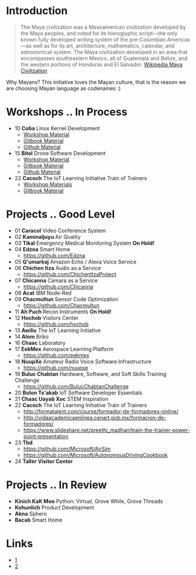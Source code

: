 # Introduction

> The Maya civilization was a Mesoamerican civilization developed by the Maya peoples, and noted for its hieroglyphic script—the only known fully developed writing system of the pre-Columbian Americas—as well as for its art, architecture, mathematics, calendar, and astronomical system. The Maya civilization developed in an area that encompasses southeastern Mexico, all of Guatemala and Belize, and the western portions of Honduras and El Salvador. [Wikipedia Maya Civilization](https://en.wikipedia.org/wiki/Maya_civilization)

Why Mayans? This initiative loves the Mayan culture, that is the reason we are choosing Mayan language as codenames :)

# Workshops .. In Process

- 10 __Coba__ Linux Kernel Development
     - [Workshop Material](https://drive.google.com/drive/u/0/folders/0B6h7kxp-oIy8SjRtMV9SZ0MyTEU)
     - [Gitbook Material](https://theiotlearninginitiative.gitbooks.io/codelabs/content/Coba/documentation/Coba.html)
     - [Github Material](https://github.com/TheIoTLearningInitiative/CodeLabs/tree/master/Coba)
- 15 __Bitol__ Drone Software Development
     - [Workshop Material](https://drive.google.com/drive/u/0/folders/0B6h7kxp-oIy8X1pSOFd0UHBZRzA)
     - [Gitbook Material](https://theiotlearninginitiative.gitbooks.io/codelabs/content/Gods/Bitol/documentation/Bitol.html)
     - [Github Material](https://github.com/TheIoTLearningInitiative/CodeLabs/tree/master/Gods/Bitol)
- 22 __Cacoch__ The IoT Learning Initiative Train of Trainers
     - [Workshop Materials](https://drive.google.com/drive/u/0/folders/1z5TvpywaccSQ44uNrQOyAII2It4AALS6)
     - [Gitbook Material]()

# Projects .. Good Level

- 01 __Caracol__ Video Conference System
- 02 __Kaminaljuyu__ Air Quality
- 03 __Tikal__ Emergency Medical Monitoring System __On Hold!__
- 04 __Edzna__ Smart Home
     - https://github.com/Edzna
- 05 __Q'umarkaj__ Amazon Echo / Alexa Voice Service
- 06 __Chichen Itza__ Audio as a Service
     - https://github.com/ChichenItzaProject
- 07 __Chicanna__ Camara as a Service
     - https://github.com/Chicanna
- 08 __Acat__ IBM Node-Red
- 09 __Chacmultun__ Sensor Code Optimization
     - https://github.com/Chacmultun
- 11 __Ah Puch__ Recon Instruments __On Hold!__
- 12 __Hochob__ Visitors Center
     -  https://github.com/hochob
- 13 __Awilix__ The IoT Learning Initiative
- 14 __Alom__ Briko
- 16 __Chaac__ Laboratory
- 17 __EekMex__ Aerospace Learning Platform
     -  https://github.com/eekmex
- 18 __NuupXe__ Amateur Radio Voice Software Infrastructure
     -  https://github.com/nuupxe
- 19 __Buluc Chabtan__ Hardware, Software, and Soft Skills Training Challenge
     - https://github.com/BulucChabtanChallenge
- 20 __Bolon Ts'akab__ IoT Software Developer Essentials
- 21 __Chaac Uayab Xoc__ STEM Inspiration
- 22 __Cacoch__ The IoT Learning Initiative Train of Trainers
     - http://formatalent.com/course/formador-de-formadores-online/
     - http://vidaacademicaenlinea.cenart.gob.mx/formacion-de-formadores/
     - https://www.slideshare.net/preethi_madhan/train-the-trainer-power-point-presentation
- 23 __Tbd__
     - https://github.com/Microsoft/AirSim
     - https://github.com/Microsoft/AutonomousDrivingCookbook
- 24 __Taller Visitor Center__

# Projects .. In Review

- __Kinich KaK Moo__ Python: Virtual, Grove While, Grove Threads
- __Kohunlich__ Product Development
- __Akna__ Sphero
- __Bacab__ Smart Home

# Links

- [1](https://breadware.com/)
- [2](http://fritzing.org/learning/)












